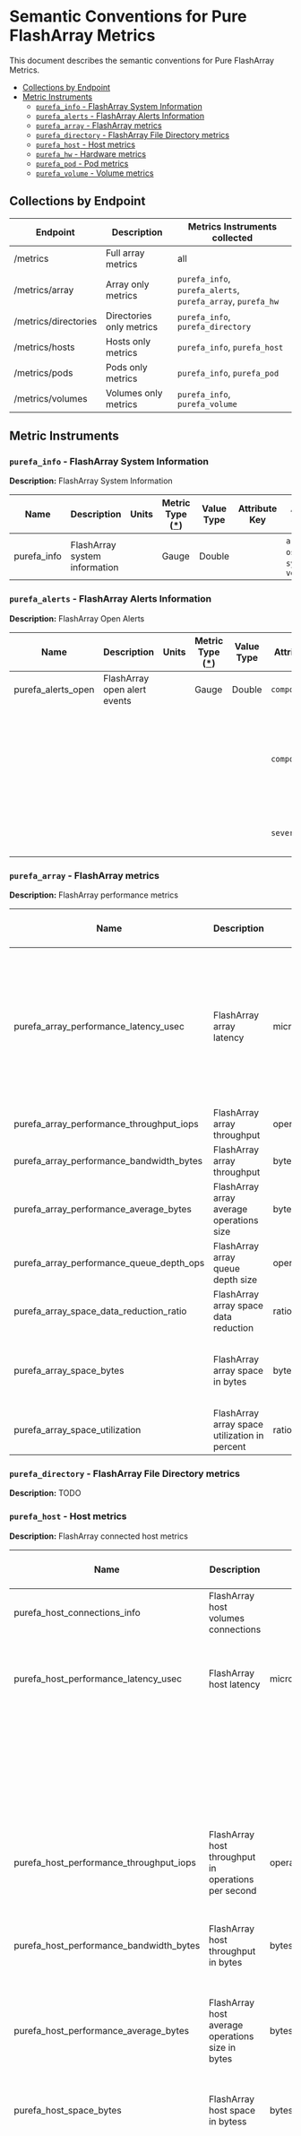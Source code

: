 # Semantic Conventions for Pure FlashArray Metrics <!-- omit from toc -->

This document describes the semantic conventions for Pure FlashArray Metrics.


<!-- toc -->

- [Collections by Endpoint](#collections-by-endpoint)
- [Metric Instruments](#metric-instruments)
  - [`purefa_info` - FlashArray System Information](#purefa_info---flasharray-system-information)
  - [`purefa_alerts` - FlashArray Alerts Information](#purefa_alerts---flasharray-alerts-information)
  - [`purefa_array` - FlashArray metrics](#purefa_array---flasharray-metrics)
  - [`purefa_directory` - FlashArray File Directory metrics](#purefa_directory---flasharray-file-directory-metrics)
  - [`purefa_host` - Host metrics](#purefa_host---host-metrics)
  - [`purefa_hw` - Hardware metrics](#purefa_hw---hardware-metrics)
  - [`purefa_pod` - Pod metrics](#purefa_pod---pod-metrics)
  - [`purefa_volume` - Volume metrics](#purefa_volume---volume-metrics)

<!-- tocstop -->

## Collections by Endpoint

| Endpoint             | Description              | Metrics Instruments collected                               |
| -------------------- | ------------------------ | ----------------------------------------------------------- |
| /metrics             | Full array metrics       | all                                                         |
| /metrics/array       | Array only metrics       | `purefa_info`, `purefa_alerts`, `purefa_array`, `purefa_hw` |
| /metrics/directories | Directories only metrics | `purefa_info`, `purefa_directory`                           |
| /metrics/hosts       | Hosts only metrics       | `purefa_info`, `purefa_host`                                |
| /metrics/pods        | Pods only metrics        | `purefa_info`, `purefa_pod`                                 |
| /metrics/volumes     | Volumes only metrics     | `purefa_info`, `purefa_volume`                              |


## Metric Instruments

### `purefa_info` - FlashArray System Information

**Description:** FlashArray System Information

| Name        | Description                   | Units | Metric Type ([*](https://github.com/OpenObservability/OpenMetrics/blob/main/specification/OpenMetrics.md#metric-types)) | Value Type | Attribute Key | Attribute Values                           |
| ----------- | ----------------------------- | ----- | ----------------------------------------------------------------------------------------------------------------------- | ---------- | ------------- | ------------------------------------------ |
| purefa_info | FlashArray system information |       | Gauge                                                                                                                   | Double     |               | `array_name`, `os`, `system_id`, `version` |


### `purefa_alerts` - FlashArray Alerts Information

**Description:** FlashArray Open Alerts

| Name               | Description                  | Units | Metric Type ([*](https://github.com/OpenObservability/OpenMetrics/blob/main/specification/OpenMetrics.md#metric-types)) | Value Type | Attribute Key    | Attribute Values                                                                                                   |
| ------------------ | ---------------------------- | ----- | ----------------------------------------------------------------------------------------------------------------------- | ---------- | ---------------- | ------------------------------------------------------------------------------------------------------------------ |
| purefa_alerts_open | FlashArray open alert events |       | Gauge                                                                                                                   | Double     | `component_name` | (name)                                                                                                             |
|                    |                              |       |                                                                                                                         |            | `component_type` | `chassis`, `drive_bay`, `nvram_bay`, `power_supply`, `temp_sensor`, `controller`, `eth_port`, `cooling`, `fc_port` |
|                    |                              |       |                                                                                                                         |            | `severity`       | `info`, `warning`, `critical`, `hidden`                                                                            |


### `purefa_array` - FlashArray metrics

**Description:** FlashArray performance metrics

| Name                                     | Description                                   | Units             | Metric Type ([*](https://github.com/OpenObservability/OpenMetrics/blob/main/specification/OpenMetrics.md#metric-types)) | Value Type | Attribute Key | Attribute Values                                                                                                                                                                                                                                                                                                                                                                                                                             |
| ---------------------------------------- | --------------------------------------------- | ----------------- | ----------------------------------------------------------------------------------------------------------------------- | ---------- | ------------- | -------------------------------------------------------------------------------------------------------------------------------------------------------------------------------------------------------------------------------------------------------------------------------------------------------------------------------------------------------------------------------------------------------------------------------------------- |
| purefa_array_performance_latency_usec    | FlashArray array latency                      | microsecond       | Gauge                                                                                                                   | Double     | `dimension`   | `queue_usec_per_mirrored_write_op`, `queue_usec_per_read_op`, `queue_usec_per_write_op`, `san_usec_per_mirrored_write_op`, `san_usec_per_read_op`, `san_usec_per_write_op`, `service_usec_per_mirrored_write_op`, `service_usec_per_read_op`, `service_usec_per_write_op`, `usec_per_mirrored_write_op`, `usec_per_read_op`, `usec_per_write_op`, `service_usec_per_read_op_cache_reduction`, `local_queue_usec_per_op`, `usec_per_other_op` |
| purefa_array_performance_throughput_iops | FlashArray array throughput                   | operations/second | Gauge                                                                                                                   | Double     | `dimension`   | `mirrored_writes_per_sec`, `reads_per_sec`, `writes_per_sec`, `others_per_sec`                                                                                                                                                                                                                                                                                                                                                               |
| purefa_array_performance_bandwidth_bytes | FlashArray array throughput                   | bytes/second      | Gauge                                                                                                                   | Double     | `dimension`   | `mirrored_write_bytes_per_sec`, `read_bytes_per_sec`, `write_bytes_per_sec`                                                                                                                                                                                                                                                                                                                                                                  |
| purefa_array_performance_average_bytes   | FlashArray array average operations size      | bytes/operation   | Gauge                                                                                                                   | Double     | `dimension`   | `bytes_per_mirrored_write`, `bytes_per_op`, `bytes_per_read`, `bytes_per_write`                                                                                                                                                                                                                                                                                                                                                              |
| purefa_array_performance_queue_depth_ops | FlashArray array queue depth size             | operations        | Gauge                                                                                                                   | Double     |               |                                                                                                                                                                                                                                                                                                                                                                                                                                              |
| purefa_array_space_data_reduction_ratio  | FlashArray array space data reduction         | ratio             | Gauge                                                                                                                   | Double     |               |                                                                                                                                                                                                                                                                                                                                                                                                                                              |
| purefa_array_space_bytes                 | FlashArray array space in bytes               | bytes             | Gauge                                                                                                                   | Double     | `space`       | `capacity`, `shared`, `snapshots`, `system`, `thin_provisioning`, `total_physical`, `total_provisioned`, `total_reduction`, `unique`, `virtual`, `replication`, `shared_effective`, `snapshots_effective`, `unique_effective`, `total_effective`, `empty`                                                                                                                                                                                    |
| purefa_array_space_utilization           | FlashArray array space utilization in percent | ratio             | Gauge                                                                                                                   | Double     |


### `purefa_directory` - FlashArray File Directory metrics

**Description:** TODO


### `purefa_host` - Host metrics

**Description:** FlashArray connected host metrics

| Name                                    | Description                                         | Units             | Metric Type ([*](https://github.com/OpenObservability/OpenMetrics/blob/main/specification/OpenMetrics.md#metric-types)) | Value Type | Attribute Key | Attribute Values                                                                                                                                                                                                                                                                                                                                                                             |
| --------------------------------------- | --------------------------------------------------- | ----------------- | ----------------------------------------------------------------------------------------------------------------------- | ---------- | ------------- | -------------------------------------------------------------------------------------------------------------------------------------------------------------------------------------------------------------------------------------------------------------------------------------------------------------------------------------------------------------------------------------------- |
| purefa_host_connections_info            | FlashArray host volumes connections                 |                   | Gauge                                                                                                                   | Double     | `host`        | (host name)                                                                                                                                                                                                                                                                                                                                                                                  |
|                                         |                                                     |                   |                                                                                                                         |            | `hostgroup`   | (hostgroup name)                                                                                                                                                                                                                                                                                                                                                                             |
|                                         |                                                     |                   |                                                                                                                         |            | `volume`      | (volume name)                                                                                                                                                                                                                                                                                                                                                                                |
| purefa_host_performance_latency_usec    | FlashArray host latency                             | microsecond       | Gauge                                                                                                                   | Double     | `host`        | (host name)                                                                                                                                                                                                                                                                                                                                                                                  |
|                                         |                                                     |                   |                                                                                                                         |            | `dimension`   | `queue_usec_per_mirrored_write_op`, `queue_usec_per_read_op`, `queue_usec_per_write_op`, `san_usec_per_mirrored_write_op`, `san_usec_per_read_op`, `san_usec_per_write_op`, `service_usec_per_mirrored_write_op`, `service_usec_per_read_op`, `service_usec_per_write_op`, `usec_per_mirrored_write_op`, `usec_per_read_op`, `usec_per_write_op`, `service_usec_per_read_op_cache_reduction` |
| purefa_host_performance_throughput_iops | FlashArray host throughput in operations per second | operations/second | Gauge                                                                                                                   | Double     | `host`        | (host name)                                                                                                                                                                                                                                                                                                                                                                                  |
|                                         |                                                     |                   |                                                                                                                         |            | `dimension`   | `mirrored_writes_per_sec`, `reads_per_sec`, `writes_per_sec`                                                                                                                                                                                                                                                                                                                                 |
| purefa_host_performance_bandwidth_bytes | FlashArray host throughput in bytes                 | bytes/second      | Gauge                                                                                                                   | Double     | `host`        | (host name)                                                                                                                                                                                                                                                                                                                                                                                  |
|                                         |                                                     |                   |                                                                                                                         |            | `dimension`   | `mirrored_write_bytes_per_sec`, `read_bytes_per_sec`, `write_bytes_per_sec`                                                                                                                                                                                                                                                                                                                  |
| purefa_host_performance_average_bytes   | FlashArray host average operations size in bytes    | bytes/operation   | Gauge                                                                                                                   | Double     | `host`        | (host name)                                                                                                                                                                                                                                                                                                                                                                                  |
|                                         |                                                     |                   |                                                                                                                         |            | `dimension`   | `bytes_per_mirrored_write`, `bytes_per_op`, `bytes_per_read`, `bytes_per_write`                                                                                                                                                                                                                                                                                                              |
| purefa_host_space_bytes                 | FlashArray host space in bytess                     | bytes             | Gauge                                                                                                                   | Double     | `host`        | (host name)                                                                                                                                                                                                                                                                                                                                                                                  |
|                                         |                                                     |                   |                                                                                                                         |            | `space`       | `shared`, `snapshots`, `system`, `thin_provisioning`, `total_physical`, `total_provisioned`, `total_reduction`, `unique`, `virtual`, `replication`, `shared_effective`, `snapshots_effective`, `unique_effective`, `total_effective`                                                                                                                                                         |
| purefa_host_space_data_reduction_ratio  | FlashArray host space data reduction                | ratio             | Gauge                                                                                                                   | Double     | `host`        | (host name)                                                                                                                                                                                                                                                                                                                                                                                  |


### `purefa_hw` - Hardware metrics

**Description:** FlashArray hardware metrics
| Name                                    | Description                               | Units | Metric Type ([*](https://github.com/OpenObservability/OpenMetrics/blob/main/specification/OpenMetrics.md#metric-types)) | Value Type | Attribute Key      | Attribute Values                                                                                                   |
| --------------------------------------- | ----------------------------------------- | ----- | ----------------------------------------------------------------------------------------------------------------------- | ---------- | ------------------ | ------------------------------------------------------------------------------------------------------------------ |
| purefa_hw_component_status              | FlashArray hardware component status      |       | Gauge                                                                                                                   | int        | `component_name`   | (component name)                                                                                                   |
|                                         |                                           |       |                                                                                                                         |            | `component_type`   | `chassis`, `drive_bay`, `nvram_bay`, `power_supply`, `temp_sensor`, `controller`, `eth_port`, `cooling`, `fc_port` |
|                                         |                                           |       |                                                                                                                         |            | `component_status` | `ok`, `critical`, `degraded`, `device_off`, `identifying`, `not_installed`, `unknown`                              |
| purefa_hw_component_temperature_celsius | FlashArray hardware component temperature | Cel   | Gauge                                                                                                                   | Double     | `component_name`   | (name)                                                                                                             |
|                                         |                                           |       |                                                                                                                         |            | `component_type`   | `temp_sensor`                                                                                                      |
| purefa_hw_component_voltage_volt        | FlashArray hardware component voltage     |       | Gauge                                                                                                                   | Double     | `component_name`   | (name)                                                                                                             |
|                                         |                                           |       |                                                                                                                         |            | `component_type`   | `power_supply`                                                                                                     |



### `purefa_pod` - Pod metrics

**Description:** TODO


### `purefa_volume` - Volume metrics

**Description:** TODO
